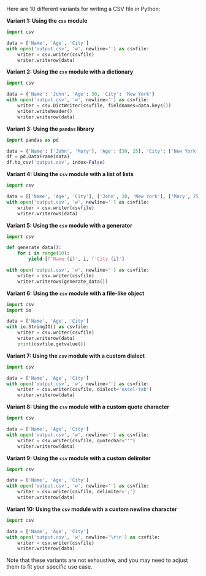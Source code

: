 Here are 10 different variants for writing a CSV file in Python:

**Variant 1: Using the `csv` module**
```python
import csv

data = ['Name', 'Age', 'City']
with open('output.csv', 'w', newline='') as csvfile:
    writer = csv.writer(csvfile)
    writer.writerow(data)
```

**Variant 2: Using the `csv` module with a dictionary**
```python
import csv

data = {'Name': 'John', 'Age': 30, 'City': 'New York'}
with open('output.csv', 'w', newline='') as csvfile:
    writer = csv.DictWriter(csvfile, fieldnames=data.keys())
    writer.writeheader()
    writer.writerow(data)
```

**Variant 3: Using the `pandas` library**
```python
import pandas as pd

data = {'Name': ['John', 'Mary'], 'Age': [30, 25], 'City': ['New York', 'London']}
df = pd.DataFrame(data)
df.to_csv('output.csv', index=False)
```

**Variant 4: Using the `csv` module with a list of lists**
```python
import csv

data = [['Name', 'Age', 'City'], ['John', 30, 'New York'], ['Mary', 25, 'London']]
with open('output.csv', 'w', newline='') as csvfile:
    writer = csv.writer(csvfile)
    writer.writerows(data)
```

**Variant 5: Using the `csv` module with a generator**
```python
import csv

def generate_data():
    for i in range(10):
        yield [f'Name {i}', i, f'City {i}']

with open('output.csv', 'w', newline='') as csvfile:
    writer = csv.writer(csvfile)
    writer.writerows(generate_data())
```

**Variant 6: Using the `csv` module with a file-like object**
```python
import csv
import io

data = ['Name', 'Age', 'City']
with io.StringIO() as csvfile:
    writer = csv.writer(csvfile)
    writer.writerow(data)
    print(csvfile.getvalue())
```

**Variant 7: Using the `csv` module with a custom dialect**
```python
import csv

data = ['Name', 'Age', 'City']
with open('output.csv', 'w', newline='') as csvfile:
    writer = csv.writer(csvfile, dialect='excel-tab')
    writer.writerow(data)
```

**Variant 8: Using the `csv` module with a custom quote character**
```python
import csv

data = ['Name', 'Age', 'City']
with open('output.csv', 'w', newline='') as csvfile:
    writer = csv.writer(csvfile, quotechar="'")
    writer.writerow(data)
```

**Variant 9: Using the `csv` module with a custom delimiter**
```python
import csv

data = ['Name', 'Age', 'City']
with open('output.csv', 'w', newline='') as csvfile:
    writer = csv.writer(csvfile, delimiter=';')
    writer.writerow(data)
```

**Variant 10: Using the `csv` module with a custom newline character**
```python
import csv

data = ['Name', 'Age', 'City']
with open('output.csv', 'w', newline='\r\n') as csvfile:
    writer = csv.writer(csvfile)
    writer.writerow(data)
```

Note that these variants are not exhaustive, and you may need to adjust them to fit your specific use case.